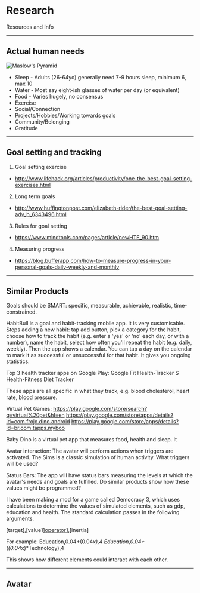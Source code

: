 # Research
Resources and Info

----
## Actual human needs

![Maslow's Pyramid](https://media.licdn.com/mpr/mpr/shrinknp_800_800/p/3/005/0ab/1d1/0bddb88.jpg)

* Sleep - Adults (26-64yo) generally need 7-9 hours sleep, minimum 6, max 10 
* Water - Most say eight-ish glasses of water per day (or equivalent)
* Food - Varies hugely, no consensus
* Exercise
* Social/Connection
* Projects/Hobbies/Working towards goals
* Community/Belonging
* Gratitude

----
## Goal setting and tracking

1. Goal setting exercise
  * http://www.lifehack.org/articles/productivity/one-the-best-goal-setting-exercises.html
2. Long term goals
  * http://www.huffingtonpost.com/elizabeth-rider/the-best-goal-setting-adv_b_6343496.html
3. Rules for goal setting
  * https://www.mindtools.com/pages/article/newHTE_90.htm
4. Measuring progress
  * https://blog.bufferapp.com/how-to-measure-progress-in-your-personal-goals-daily-weekly-and-monthly


----
## Similar Products


Goals should be SMART: specific, measurable, achievable, realistic, time-constrained.

HabitBull is a goal and habit-tracking mobile app. It is very customisable. Steps adding a new habit: tap add button, pick a category for the habit, choose how to track the habit (e.g. enter a 'yes' or 'no' each day, or with a number), name the habit, select how often you'll repeat the habit (e.g. daily, weekly).
Then the app shows a calendar. You can tap a day on the calendar to mark it as successful or unsuccessful for that habit. It gives you ongoing statistics.


Top 3 health tracker apps on Google Play:
Google Fit
Health-Tracker
S Health-Fitness Diet Tracker

These apps are all specific in what they track, e.g. blood cholesterol, heart
rate, blood pressure.


Virtual Pet Games:
https://play.google.com/store/search?q=virtual%20pet&hl=en
https://play.google.com/store/apps/details?id=com.frojo.dino.android
https://play.google.com/store/apps/details?id=br.com.tapps.myboo

Baby Dino is a virtual pet app that measures food, health and sleep. It


Avatar interaction:
The avatar will perform actions when triggers are activated. The Sims is a classic simulation of human activity. What triggers will be used?


Status Bars:
The app will have status bars measuring the levels at which the avatar's needs and goals are fulfilled. Do similar products show how these values might be programmed?

I have been making a mod for a game called Democracy 3, which uses calculations to determine the values of simulated elements, such as gdp, education and health. The standard calculation passes in the following arguments.

[target],[value1][operator1]([value2][operator2][values3]),[inertia]

For example:
Education,0.04+(0.04*x),4
Education,0.04+((0.04*x)*Technology),4

This shows how different elements could interact with each other.


----
## Avatar

